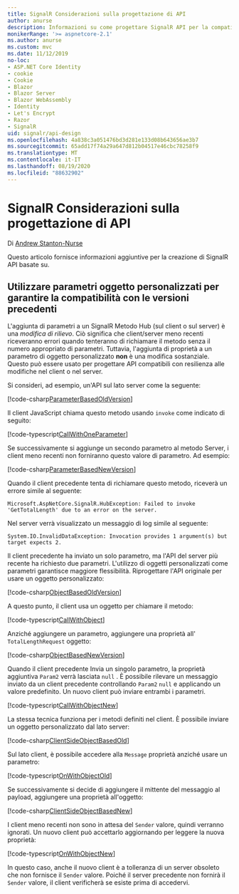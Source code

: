 ```yaml
---
title: SignalR Considerazioni sulla progettazione di API
author: anurse
description: Informazioni su come progettare SignalR API per la compatibilità tra le versioni dell'app.
monikerRange: '>= aspnetcore-2.1'
ms.author: anurse
ms.custom: mvc
ms.date: 11/12/2019
no-loc:
- ASP.NET Core Identity
- cookie
- Cookie
- Blazor
- Blazor Server
- Blazor WebAssembly
- Identity
- Let's Encrypt
- Razor
- SignalR
uid: signalr/api-design
ms.openlocfilehash: 4a838c3a051476bd3d281e133d08b643656ae3b7
ms.sourcegitcommit: 65add17f74a29a647d812b04517e46cbc78258f9
ms.translationtype: MT
ms.contentlocale: it-IT
ms.lasthandoff: 08/19/2020
ms.locfileid: "88632902"
---
```

# <a name="no-locsignalr-api-design-considerations"></a>SignalR Considerazioni sulla progettazione di API

Di [Andrew Stanton-Nurse](https://twitter.com/anurse)

Questo articolo fornisce informazioni aggiuntive per la creazione di SignalR API basate su.

## <a name="use-custom-object-parameters-to-ensure-backwards-compatibility"></a>Utilizzare parametri oggetto personalizzati per garantire la compatibilità con le versioni precedenti

L'aggiunta di parametri a un SignalR Metodo Hub (sul client o sul server) è una *modifica di rilievo*. Ciò significa che client/server meno recenti riceveranno errori quando tenteranno di richiamare il metodo senza il numero appropriato di parametri. Tuttavia, l'aggiunta di proprietà a un parametro di oggetto personalizzato **non** è una modifica sostanziale. Questo può essere usato per progettare API compatibili con resilienza alle modifiche nel client o nel server.

Si consideri, ad esempio, un'API sul lato server come la seguente:

[!code-csharp[ParameterBasedOldVersion](api-design/sample/Samples.cs?name=ParameterBasedOldVersion)]

Il client JavaScript chiama questo metodo usando `invoke` come indicato di seguito:

[!code-typescript[CallWithOneParameter](api-design/sample/Samples.ts?name=CallWithOneParameter)]

Se successivamente si aggiunge un secondo parametro al metodo Server, i client meno recenti non forniranno questo valore di parametro. Ad esempio:

[!code-csharp[ParameterBasedNewVersion](api-design/sample/Samples.cs?name=ParameterBasedNewVersion)]

Quando il client precedente tenta di richiamare questo metodo, riceverà un errore simile al seguente:

```
Microsoft.AspNetCore.SignalR.HubException: Failed to invoke 'GetTotalLength' due to an error on the server.
```

Nel server verrà visualizzato un messaggio di log simile al seguente:

```
System.IO.InvalidDataException: Invocation provides 1 argument(s) but target expects 2.
```

Il client precedente ha inviato un solo parametro, ma l'API del server più recente ha richiesto due parametri. L'utilizzo di oggetti personalizzati come parametri garantisce maggiore flessibilità. Riprogettare l'API originale per usare un oggetto personalizzato:

[!code-csharp[ObjectBasedOldVersion](api-design/sample/Samples.cs?name=ObjectBasedOldVersion)]

A questo punto, il client usa un oggetto per chiamare il metodo:

[!code-typescript[CallWithObject](api-design/sample/Samples.ts?name=CallWithObject)]

Anziché aggiungere un parametro, aggiungere una proprietà all' `TotalLengthRequest` oggetto:

[!code-csharp[ObjectBasedNewVersion](api-design/sample/Samples.cs?name=ObjectBasedNewVersion&highlight=4,9-13)]

Quando il client precedente Invia un singolo parametro, la proprietà aggiuntiva `Param2` verrà lasciata `null` . È possibile rilevare un messaggio inviato da un client precedente controllando `Param2` `null` e applicando un valore predefinito. Un nuovo client può inviare entrambi i parametri.

[!code-typescript[CallWithObjectNew](api-design/sample/Samples.ts?name=CallWithObjectNew)]

La stessa tecnica funziona per i metodi definiti nel client. È possibile inviare un oggetto personalizzato dal lato server:

[!code-csharp[ClientSideObjectBasedOld](api-design/sample/Samples.cs?name=ClientSideObjectBasedOld)]

Sul lato client, è possibile accedere alla `Message` proprietà anziché usare un parametro:

[!code-typescript[OnWithObjectOld](api-design/sample/Samples.ts?name=OnWithObjectOld)]

Se successivamente si decide di aggiungere il mittente del messaggio al payload, aggiungere una proprietà all'oggetto:

[!code-csharp[ClientSideObjectBasedNew](api-design/sample/Samples.cs?name=ClientSideObjectBasedNew&highlight=5)]

I client meno recenti non sono in attesa del `Sender` valore, quindi verranno ignorati. Un nuovo client può accettarlo aggiornando per leggere la nuova proprietà:

[!code-typescript[OnWithObjectNew](api-design/sample/Samples.ts?name=OnWithObjectNew&highlight=2-5)]

In questo caso, anche il nuovo client è a tolleranza di un server obsoleto che non fornisce il `Sender` valore. Poiché il server precedente non fornirà il `Sender` valore, il client verificherà se esiste prima di accedervi.
